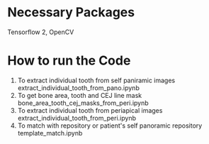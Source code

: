 # Necessary Packages
Tensorflow 2, OpenCV 
# How to run the Code
1. To extract individual tooth from self paniramic images extract_individual_tooth_from_pano.ipynb
2. To get bone area, tooth and CEJ line mask bone_area_tooth_cej_masks_from_peri.ipynb
3. To extract individual tooth from periapical images extract_individual_tooth_from_peri.ipynb
4. To match with repository or patient's self panoramic repository template_match.ipynb
